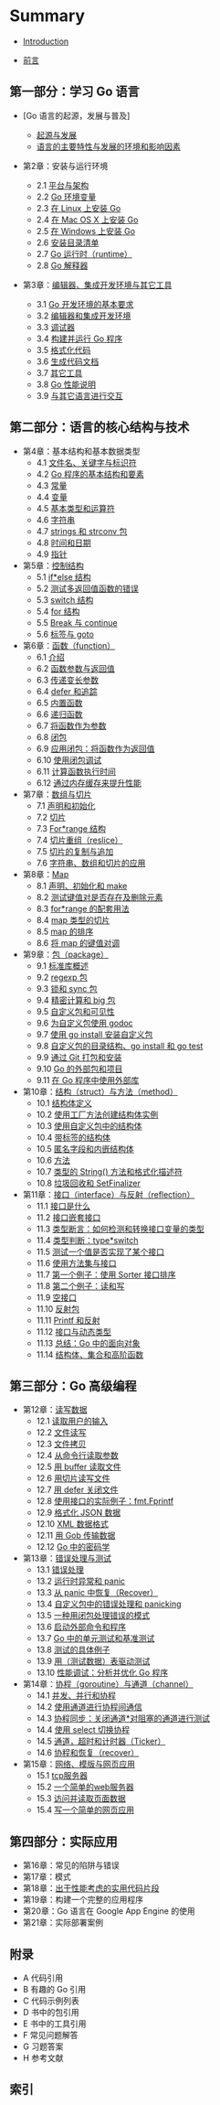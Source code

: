 # Summary

* [Introduction](README.md)

* [前言](preface.md)

## 第一部分：学习 Go 语言
* [Go 语言的起源，发展与普及]
	* [起源与发展](01.1.md)
	* [语言的主要特性与发展的环境和影响因素](01.2.md)

* 第2章：安装与运行环境
	* 2.1 [平台与架构](02.1.md)
	* 2.2 [Go 环境变量](02.2.md)
	* 2.3 [在 Linux 上安装 Go](02.3.md)
	* 2.4 [在 Mac OS X 上安装 Go](02.4.md)
	* 2.5 [在 Windows 上安装 Go](02.5.md)
	* 2.6 [安装目录清单](02.6.md)
	* 2.7 [Go 运行时（runtime）](02.7.md)
	* 2.8 [Go 解释器](02.8.md)
* 第3章：[编辑器、集成开发环境与其它工具](03.0.md)
	* 3.1 [Go 开发环境的基本要求](03.1.md)
	* 3.2 [编辑器和集成开发环境](03.2.md)
	* 3.3 [调试器](03.3.md)
	* 3.4 [构建并运行 Go 程序](03.4.md)
	* 3.5 [格式化代码](03.5.md)
	* 3.6 [生成代码文档](03.6.md)
	* 3.7 [其它工具](03.7.md)
	* 3.8 [Go 性能说明](03.8.md)
	* 3.9 [与其它语言进行交互](03.9.md)

## 第二部分：语言的核心结构与技术

* 第4章：基本结构和基本数据类型
	* 4.1 [文件名、关键字与标识符](04.1.md)
	* 4.2 [Go 程序的基本结构和要素](04.2.md)
	* 4.3 [常量](04.3.md)
	* 4.4 [变量](04.4.md)
	* 4.5 [基本类型和运算符](04.5.md)
	* 4.6 [字符串](04.6.md)
	* 4.7 [strings 和 strconv 包](04.7.md)
	* 4.8 [时间和日期](04.8.md)
	* 4.9 [指针](04.9.md)
* 第5章：[控制结构](05.0.md)
	* 5.1 [if*else 结构](05.1.md)
	* 5.2 [测试多返回值函数的错误](05.2.md)
	* 5.3 [switch 结构](05.3.md)
	* 5.4 [for 结构](05.4.md)
	* 5.5 [Break 与 continue](05.5.md)
	* 5.6 [标签与 goto](05.6.md)
* 第6章：[函数（function）](06.0.md)
	* 6.1 [介绍](06.1.md)
	* 6.2 [函数参数与返回值](06.2.md)
	* 6.3 [传递变长参数](06.3.md)
	* 6.4 [defer 和追踪](06.4.md)
	* 6.5 [内置函数](06.5.md)
	* 6.6 [递归函数](06.6.md)
	* 6.7 [将函数作为参数](06.7.md)
	* 6.8 [闭包](06.8.md)
	* 6.9 [应用闭包：将函数作为返回值](06.9.md)
	* 6.10 [使用闭包调试](06.10.md)
	* 6.11 [计算函数执行时间](06.11.md)
	* 6.12 [通过内存缓存来提升性能](06.12.md)
* 第7章：[数组与切片](07.0.md)
	* 7.1 [声明和初始化](07.1.md)
	* 7.2 [切片](07.2.md)
	* 7.3 [For*range 结构](07.3.md)
	* 7.4 [切片重组（reslice）](07.4.md)
	* 7.5 [切片的复制与追加](07.5.md)
	* 7.6 [字符串、数组和切片的应用](07.6.md)
* 第8章：[Map](08.0.md)
	* 8.1 [声明、初始化和 make](08.1.md)
	* 8.2 [测试键值对是否存在及删除元素](08.2.md)
	* 8.3 [for*range 的配套用法](08.3.md)
	* 8.4 [map 类型的切片](08.4.md)
	* 8.5 [map 的排序](08.5.md)
	* 8.6 [将 map 的键值对调](08.6.md)
* 第9章：[包（package）](09.0.md)
	* 9.1 [标准库概述](09.1.md)
	* 9.2 [regexp 包](09.2.md)
	* 9.3 [锁和 sync 包](09.3.md)
	* 9.4 [精密计算和 big 包](09.4.md)
	* 9.5 [自定义包和可见性](09.5.md)
	* 9.6 [为自定义包使用 godoc](09.6.md)
	* 9.7 [使用 go install 安装自定义包](09.7.md)
	* 9.8 [自定义包的目录结构、go install 和 go test](09.8.md)
	* 9.9 [通过 Git 打包和安装](09.9.md)
	* 9.10 [Go 的外部包和项目](09.10.md)
	* 9.11 [在 Go 程序中使用外部库](09.11.md)
* 第10章：[结构（struct）与方法（method）](10.0.md)
    * 10.1 [结构体定义](10.1.md)
    * 10.2 [使用工厂方法创建结构体实例](10.2.md)
    * 10.3 [使用自定义包中的结构体](10.3.md)
    * 10.4 [带标签的结构体](10.4.md)
    * 10.5 [匿名字段和内嵌结构体](10.5.md)
    * 10.6 [方法](10.6.md)
    * 10.7 [类型的 String() 方法和格式化描述符](10.7.md)
    * 10.8 [垃圾回收和 SetFinalizer](10.8.md)
* 第11章：[接口（interface）与反射（reflection）](11.0.md)
    * 11.1 [接口是什么](11.1.md)
    * 11.2 [接口嵌套接口](11.2.md)
    * 11.3 [类型断言：如何检测和转换接口变量的类型](11.3.md)
    * 11.4 [类型判断：type*switch](11.4.md)
    * 11.5 [测试一个值是否实现了某个接口](11.5.md)
    * 11.6 [使用方法集与接口](11.6.md)
    * 11.7 [第一个例子：使用 Sorter 接口排序](11.7.md)
    * 11.8 [第二个例子：读和写](11.8.md)
    * 11.9 [空接口](11.9.md)
    * 11.10 [反射包](11.10.md)
    * 11.11 [Printf 和反射](11.11.md)
    * 11.12 [接口与动态类型](11.12.md)
    * 11.13 [总结：Go 中的面向对象](11.13.md)
    * 11.14 [结构体、集合和高阶函数](11.14.md)

## 第三部分：Go 高级编程

* 第12章：[读写数据](12.0.md)
    * 12.1 [读取用户的输入](12.1.md)
    * 12.2 [文件读写](12.2.md)
    * 12.3 [文件拷贝](12.3.md)
    * 12.4 [从命令行读取参数](12.4.md)
    * 12.5 [用 buffer 读取文件](12.5.md)
    * 12.6 [用切片读写文件](12.6.md)
    * 12.7 [用 defer 关闭文件](12.7.md)
    * 12.8 [使用接口的实际例子：fmt.Fprintf](12.8.md)
    * 12.9 [格式化 JSON 数据](12.9.md)
    * 12.10 [XML 数据格式](12.10.md)
    * 12.11 [用 Gob 传输数据](12.11.md)
    * 12.12 [Go 中的密码学](12.12.md)
* 第13章：[错误处理与测试](13.0.md)
    * 13.1 [错误处理](13.1.md)
    * 13.2 [运行时异常和 panic](13.2.md)
    * 13.3 [从 panic 中恢复（Recover）](13.3.md)
    * 13.4 [自定义包中的错误处理和 panicking](13.4.md)
    * 13.5 [一种用闭包处理错误的模式](13.5.md)
    * 13.6 [启动外部命令和程序](13.6.md)
    * 13.7 [Go 中的单元测试和基准测试](13.7.md)
    * 13.8 [测试的具体例子](13.8.md)
    * 13.9 [用（测试数据）表驱动测试](13.9.md)
    * 13.10 [性能调试：分析并优化 Go 程序](13.10.md)
* 第14章：[协程（goroutine）与通道（channel）](14.0.md)
    * 14.1 [并发、并行和协程](14.1.md)
    * 14.2 [使用通道进行协程间通信](14.2.md)
    * 14.3 [协程同步：关闭通道*对阻塞的通道进行测试](14.3.md)
    * 14.4 [使用 select 切换协程](14.4.md)
    * 14.5 [通道，超时和计时器（Ticker）](14.5.md)
    * 14.6 [协程和恢复（recover）](14.6.md)
* 第15章：[网络、模版与网页应用](15.0.md)
    * 15.1 [tcp服务器](15.1.md)
    * 15.2 [一个简单的web服务器](15.2.md)
    * 15.3 [访问并读取页面数据](15.3.md)
    * 15.4 [写一个简单的网页应用](15.4.md)

## 第四部分：实际应用

* 第16章：常见的陷阱与错误
* 第17章：模式
* 第18章：[出于性能考虑的实用代码片段](18.0.md)
* 第19章：构建一个完整的应用程序
* 第20章：Go 语言在 Google App Engine 的使用
* 第21章：实际部署案例

## 附录

* A 代码引用
* B 有趣的 Go 引用
* C 代码示例列表
* D 书中的包引用
* E 书中的工具引用
* F 常见问题解答
* G 习题答案
* H 参考文献

## 索引



